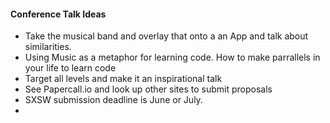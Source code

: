 #### Conference Talk Ideas





* Take the musical band and overlay that onto a an App and talk about similarities. 
* Using Music as a metaphor for learning code. How to make parrallels in your life to learn code
* Target all levels and make it an inspirational talk
* See Papercall.io and look up other sites to submit proposals
* SXSW submission deadline is June or July. 
* 


